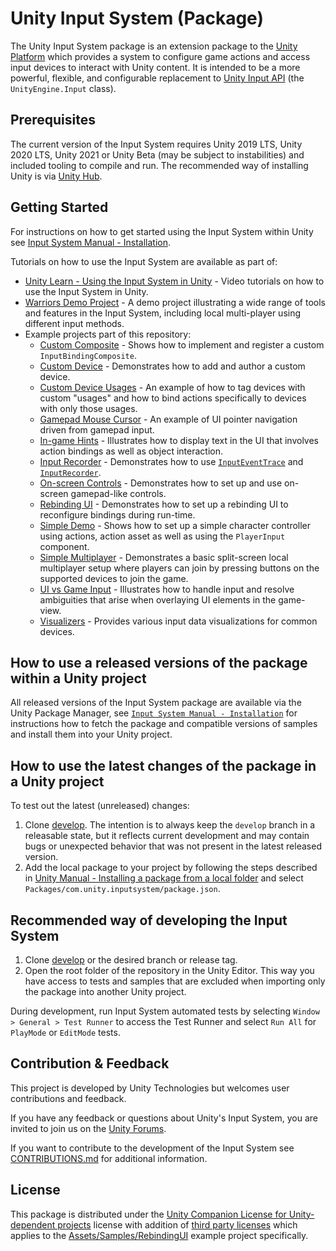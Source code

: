 # Unity Input System (Package)

The Unity Input System package is an extension package to the [Unity Platform](https://unity.com/products/unity-platform) which provides a system to configure game actions and access input devices to interact with Unity content. It is intended to be a more powerful, flexible, and configurable replacement to [Unity Input API](https://docs.unity3d.com/ScriptReference/Input.html) (the `UnityEngine.Input` class).

## Prerequisites

The current version of the Input System requires Unity 2019 LTS, Unity 2020 LTS, Unity 2021 or Unity Beta (may be subject to instabilities) and included tooling to compile and run. The recommended way of installing Unity is via [Unity Hub](https://unity3d.com/get-unity/download).

## Getting Started

For instructions on how to get started using the Input System within Unity see [Input System Manual - Installation](https://docs.unity3d.com/Packages/com.unity.inputsystem@latest/index.html?subfolder=/manual/Installation.html).

Tutorials on how to use the Input System are available as part of:
- [Unity Learn - Using the Input System in Unity](https://learn.unity.com/project/using-the-input-system-in-unity) - Video tutorials on how to use the Input System in Unity.
- [Warriors Demo Project](https://github.com/UnityTechnologies/InputSystem_Warriors) - A demo project illustrating a wide range of tools and features in the Input System, including local multi-player using different input methods.
- Example projects part of this repository:
    - [Custom Composite](Assets/Samples/CustomComposite) - Shows how to implement and register a custom `InputBindingComposite`.
    - [Custom Device](Assets/Samples/CustomDevice) - Demonstrates how to add and author a custom device.
    - [Custom Device Usages](Assets/Samples/CustomDeviceUsages) - An example of how to tag devices with custom "usages" and how to bind actions specifically to devices with only those usages.
    - [Gamepad Mouse Cursor](Assets/Samples/GamepadMouseCursor) - An example of UI pointer navigation driven from gamepad input.
    - [In-game Hints](Assets/Samples/InGameHints) - Illustrates how to display text in the UI that involves action bindings as well as object interaction.
    - [Input Recorder](Assets/Samples/InputRecorder) - Demonstrates how to use [`InputEventTrace`](https://docs.unity3d.com/Packages/com.unity.inputsystem@latest/index.html?subfolder=/api/UnityEngine.InputSystem.LowLevel.InputEventTrace.html) and [`InputRecorder`](./InputRecorder.cs).
    - [On-screen Controls](Assets/Samples/OnScreenControls) - Demonstrates how to set up and use on-screen gamepad-like controls.
    - [Rebinding UI](Assets/Samples/RebindingUI) - Demonstrates how to set up a rebinding UI to reconfigure bindings during run-time.
    - [Simple Demo](Assets/Samples/SimpleDemo) - Shows how to set up a simple character controller using actions, action asset as well as using the `PlayerInput` component.
    - [Simple Multiplayer](Assets/Samples/SimpleMultiplayer) - Demonstrates a basic split-screen local multiplayer setup where players can join by pressing buttons on the supported devices to join the game.
    - [UI vs Game Input](Assets/Samples/UIvsGameInput) - Illustrates how to handle input and resolve ambiguities that arise when overlaying UI elements in the game-view.
    - [Visualizers](Assets/Samples/Visualizers) - Provides various input data visualizations for common devices.

## How to use a released versions of the package within a Unity project

All released versions of the Input System package are available via the Unity Package Manager, see [`Input System Manual - Installation`](https://docs.unity3d.com/Packages/com.unity.inputsystem@latest/index.html?subfolder=/manual/Installation.html) for instructions how to fetch the package and compatible versions of samples and install them into your Unity project.

## How to use the latest changes of the package in a Unity project

To test out the latest (unreleased) changes:

1. Clone [develop](https://github.com/Unity-Technologies/InputSystem/tree/develop). The intention is to always keep the `develop` branch in a releasable state, but it reflects current development and may contain bugs or unexpected behavior that was not present in the latest released version.
2. Add the local package to your project by following the steps described in [Unity Manual - Installing a package from a local folder](https://docs.unity3d.com/Manual/upm-ui-local.html) and select `Packages/com.unity.inputsystem/package.json`.

## Recommended way of developing the Input System

1. Clone [develop](https://github.com/Unity-Technologies/InputSystem/tree/develop) or the desired branch or release tag.
2. Open the root folder of the repository in the Unity Editor. This way you have access to tests and samples that are excluded when importing only the package into another Unity project.

During development, run Input System automated tests by selecting `Window > General > Test Runner` to access the Test Runner and select `Run All` for `PlayMode` or `EditMode` tests.

## Contribution & Feedback
This project is developed by Unity Technologies but welcomes user contributions and feedback.

If you have any feedback or questions about Unity's Input System, you are invited to join us on the [Unity Forums](https://forum.unity.com/forums/new-input-system.103/).

If you want to contribute to the development of the Input System see [CONTRIBUTIONS.md](https://github.com/Unity-Technologies/InputSystem/blob/develop/CONTRIBUTIONS.md) for additional information.

## License

This package is distributed under the [Unity Companion License for Unity-dependent projects](LICENSE.md) license with addition of [third party licenses](Third%20Party%20Notices.md) which applies to the [Assets/Samples/RebindingUI](Assets/Samples/RebindingUI) example project specifically.
